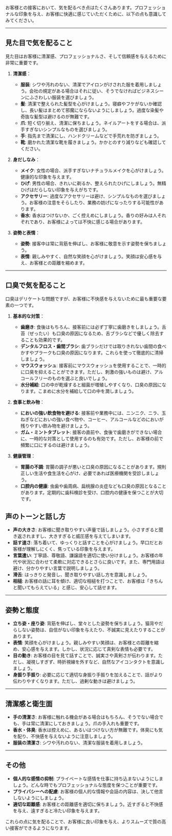 お客様との接客において、気を配るべき点はたくさんあります。プロフェッショナルな印象を与え、お客様に快適に感じていただくために、以下の点も意識してみてください。

---

## **見た目で気を配ること**

見た目はお客様に清潔感、プロフェッショナルさ、そして信頼感を与えるために非常に重要です。

1.  **清潔感**：
    * **服装**: シワや汚れのない、清潔でアイロンがけされた服を着用しましょう。会社の規定がある場合はそれに従い、そうでなければビジネスシーンにふさわしい服装を選びましょう。
    * **髪**: 清潔で整えられた髪型を心がけましょう。寝癖やフケがないか確認し、長い髪はまとめて邪魔にならないようにしましょう。過度な染髪や奇抜な髪型は避けるのが無難です。
    * **爪**: 短く切り揃え、清潔に保ちましょう。ネイルアートをする場合は、派手すぎないシンプルなものを選びましょう。
    * **手**: 指先まで清潔にし、ハンドクリームなどで手荒れを防ぎましょう。
    * **靴**: 磨かれた清潔な靴を履きましょう。かかとのすり減りなども確認してください。

2.  **身だしなみ**：
    * **メイク**: 女性の場合、派手すぎないナチュラルメイクを心がけましょう。健康的な印象を与えます。
    * **ひげ**: 男性の場合、きれいに剃るか、整えられたひげにしましょう。無精ひげはだらしない印象を与えがちです。
    * **アクセサリー**: 過度なアクセサリーは避け、シンプルなものを選びましょう。お客様の注意をそらしたり、業務の妨げになったりする可能性があります。
    * **香水**: 香水はつけないか、ごく控えめにしましょう。香りの好みは人それぞれであり、お客様によっては不快に感じる場合があります。

3.  **姿勢と表情**：
    * **姿勢**: 接客中は常に背筋を伸ばし、お客様に敬意を示す姿勢を保ちましょう。
    * **表情**: 親しみやすく、自然な笑顔を心がけましょう。笑顔は安心感を与え、お客様との距離を縮めます。

---

## **口臭で気を配ること**

口臭はデリケートな問題ですが、お客様に不快感を与えないために最も重要な要素の一つです。

1.  **基本的な対策**：
    * **歯磨き**: 食後はもちろん、接客前には必ず丁寧に歯磨きをしましょう。舌苔（ぜったい）も口臭の原因になるため、舌ブラシなどで優しく除去することも効果的です。
    * **デンタルフロス・歯間ブラシ**: 歯ブラシだけでは取りきれない歯間の食べかすやプラークも口臭の原因になります。これらを使って徹底的に清掃しましょう。
    * **マウスウォッシュ**: 接客前にマウスウォッシュを使用することで、一時的に口臭を抑えることができます。ただし、刺激の強いものは避け、アルコールフリーのものを選ぶと良いでしょう。
    * **水分補給**: 口の中が乾燥すると細菌が増殖しやすくなり、口臭の原因になります。こまめに水分を補給して口の中を潤しましょう。

2.  **食事と飲み物**：
    * **においの強い飲食物を避ける**: 接客前や業務中には、ニンニク、ニラ、玉ねぎなどにおいの強い食べ物や、コーヒー、アルコールなどのにおいが残りやすい飲み物を避けましょう。
    * **ガム・ミントタブレット**: 接客の直前や、食後で歯磨きができない場合に、一時的な対策として使用するのも有効です。ただし、お客様の前で頻繁に口にするのは避けましょう。

3.  **健康管理**：
    * **胃腸の不調**: 胃腸の調子が悪いと口臭の原因になることがあります。規則正しい生活や食生活を心がけ、必要であれば医療機関を受診しましょう。
    * **口腔内の健康**: 虫歯や歯周病、扁桃腺の炎症なども口臭の原因となることがあります。定期的に歯科検診を受け、口腔内の健康を保つことが大切です。

## **声のトーンと話し方**

* **声の大きさ**: お客様に聞き取りやすい声量で話しましょう。小さすぎると聞き返されますし、大きすぎると威圧感を与えてしまいます。
* **話す速さ**: 落ち着いて、ゆっくりと話すことを心がけましょう。早口だとお客様が理解しにくく、焦っている印象を与えます。
* **言葉遣い**: 丁寧語、尊敬語、謙譲語を適切に使い分けましょう。お客様の年代や状況に合わせて柔軟に対応できるとさらに良いです。また、専門用語は避け、分かりやすい言葉で説明しましょう。
* **滑舌**: はっきりと発音し、聞き取りやすい話し方を意識しましょう。
* **相槌**: お客様の話に耳を傾け、適切な相槌を打つことで、お客様は「きちんと聞いてもらえている」と感じ、安心して話せます。

---

## **姿勢と態度**

* **立ち姿・座り姿**: 背筋を伸ばし、堂々とした姿勢を保ちましょう。猫背やだらしない姿勢は、自信がない印象を与えたり、不誠実に見えたりすることがあります。
* **表情**: 笑顔を心がけましょう。親しみやすい笑顔は、お客様との距離を縮め、安心感を与えます。しかし、状況に応じて真剣な表情も必要です。
* **目の動き**: お客様の目を見て話すことで、誠実さや真剣さが伝わります。ただし、凝視しすぎず、時折視線を外すなど、自然なアイコンタクトを意識しましょう。
* **身振り手振り**: 必要に応じて適切な身振り手振りを加えることで、話がより伝わりやすくなります。ただし、過剰な動きは避けましょう。

---

## **清潔感と衛生面**

* **手の清潔さ**: お客様に触れる機会がある場合はもちろん、そうでない場合でも、手は常に清潔にしておきましょう。爪の手入れも重要です。
* **香水・体臭**: 香水は控えめに、あるいはつけない方が無難です。体臭にも気を配り、不快感を与えないように注意しましょう。
* **服装の清潔さ**: シワや汚れのない、清潔な服装を着用しましょう。

---

## **その他**

* **個人的な感情の抑制**: プライベートな感情を仕事に持ち込まないようにしましょう。どんな時でもプロフェッショナルな態度を保つことが重要です。
* **プライバシーへの配慮**: お客様の個人的な情報や会話の内容は、決して他言しないようにしましょう。
* **適切な距離感**: お客様との距離感を適切に保ちましょう。近すぎると不快感を与え、遠すぎると冷たい印象を与えます。

これらの点に気を配ることで、お客様に良い印象を与え、よりスムーズで質の高い接客ができるようになります。
